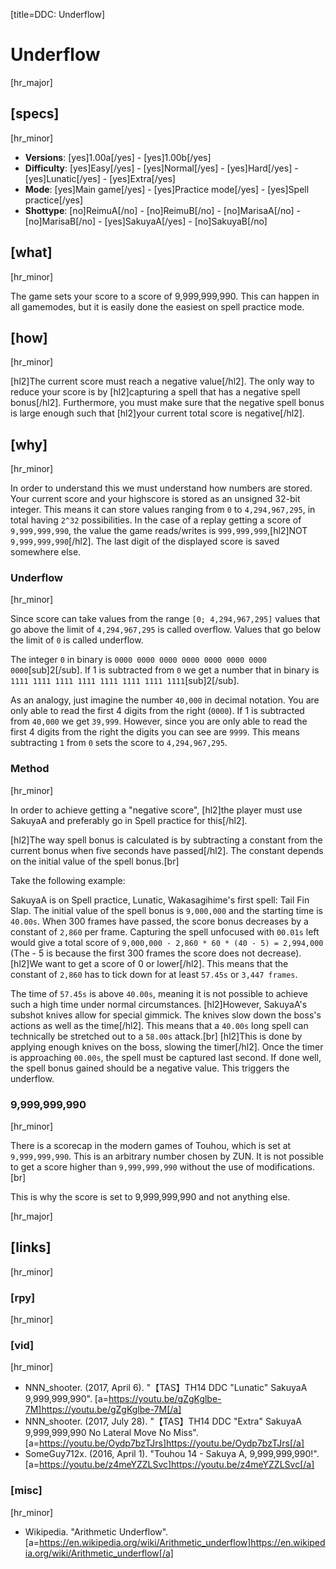 [title=DDC: Underflow]
# Underflow

[hr_major]
## [specs]
[hr_minor]

* **Versions**: [yes]1.00a[/yes] - [yes]1.00b[/yes]
* **Difficulty**: [yes]Easy[/yes] - [yes]Normal[/yes] - [yes]Hard[/yes] - [yes]Lunatic[/yes] - [yes]Extra[/yes]
* **Mode**: [yes]Main game[/yes] -  [yes]Practice mode[/yes] - [yes]Spell practice[/yes]
* **Shottype**: [no]ReimuA[/no] - [no]ReimuB[/no] - [no]MarisaA[/no] - [no]MarisaB[/no] - [yes]SakuyaA[/yes] - [no]SakuyaB[/no]

## [what]
[hr_minor]

The game sets your score to a score of 9,999,999,990. This can happen in all gamemodes, but it is easily done the easiest on spell practice mode.

## [how]
[hr_minor]

[hl2]The current score must reach a negative value[/hl2]. The only way to reduce your score is by [hl2]capturing a spell that has a negative spell bonus[/hl2]. Furthermore, you must make sure that the negative spell bonus is large enough such that [hl2]your current total score is negative[/hl2].

## [why]
[hr_minor]

In order to understand this we must understand how numbers are stored.
Your current score and your highscore is stored as an unsigned 32-bit integer. This means it can store values ranging from ``0`` to ``4,294,967,295``, in total having ``2^32`` possibilities.
In the case of a replay getting a score of ``9,999,999,990``, the value the game reads/writes is ``999,999,999``,[hl2]NOT ``9,999,999,990``[/hl2]. The last digit of the displayed score is saved somewhere else.

### Underflow
[hr_minor]

Since score can take values from the range ``[0; 4,294,967,295]`` values that go above the limit of ``4,294,967,295`` is called overflow. Values that go below the limit of ``0`` is called underflow.

The integer ``0`` in binary is ``0000 0000 0000 0000 0000 0000 0000 0000``[sub]2[/sub]. If 1 is subtracted from ``0`` we get a number that in binary is ``1111 1111 1111 1111 1111 1111 1111 1111``[sub]2[/sub].

As an analogy, just imagine the number ``40,000`` in decimal notation. You are only able to read the first 4 digits from the right (``0000``). If 1 is subtracted from ``40,000`` we get ``39,999``. However, since you are only able to read the first 4 digits from the right the digits you can see are ``9999``. This means subtracting ``1`` from ``0`` sets the score to ``4,294,967,295``.

### Method
[hr_minor]

In order to achieve getting a "negative score", [hl2]the player must use SakuyaA and preferably go in Spell practice for this[/hl2]. 

[hl2]The way spell bonus is calculated is by subtracting a constant from the current bonus when five seconds have passed[/hl2]. The constant depends on the initial value of the spell bonus.[br]

Take the following example:

SakuyaA is on Spell practice, Lunatic, Wakasagihime's first spell: Tail Fin Slap. The initial value of the spell bonus is ``9,000,000`` and the starting time is ``40.00s``. When 300 frames have passed, the score bonus decreases by a constant of ``2,860`` per frame. Capturing the spell unfocused with ``00.01s`` left would give a total score of ``9,000,000 - 2,860 * 60 * (40 - 5) = 2,994,000`` (The - 5 is because the first 300 frames the score does not decrease).
[hl2]We want to get a score of 0 or lower[/hl2]. This means that the constant of ``2,860`` has to tick down for at least ``57.45s`` or ``3,447 frames``.

The time of ``57.45s`` is above ``40.00s``, meaning it is not possible to achieve such a high time under normal circumstances. [hl2]However, SakuyaA's subshot knives allow for special gimmick. The knives slow down the boss's actions as well as the time[/hl2]. This means that a ``40.00s`` long spell can technically be stretched out to a ``58.00s`` attack.[br]
[hl2]This is done by applying enough knives on the boss, slowing the timer[/hl2]. Once the timer is approaching ``00.00s``, the spell must be captured last second. If done well, the spell bonus gained should be a negative value. This triggers the underflow.

### 9,999,999,990
[hr_minor]

There is a scorecap in the modern games of Touhou, which is set at ``9,999,999,990``. This is an arbitrary number chosen by ZUN. It is not possible to get a score higher than ``9,999,999,990`` without the use of modifications.[br]

This is why the score is set to 9,999,999,990 and not anything else.

[hr_major]
## [links]
[hr_minor]
### [rpy]
[hr_minor]
### [vid]
[hr_minor]

+ NNN\_shooter. (2017, April 6). "【TAS】TH14 DDC "Lunatic" SakuyaA 9,999,999,990". [a=https://youtu.be/gZgKglbe-7M]https://youtu.be/gZgKglbe-7M[/a]
+ NNN\_shooter. (2017, July 28). "【TAS】TH14 DDC "Extra" SakuyaA 9,999,999,990 No Lateral Move No Miss". [a=https://youtu.be/Oydp7bzTJrs]https://youtu.be/Oydp7bzTJrs[/a]
+ SomeGuy712x. (2016, April 1). "Touhou 14 - Sakuya A, 9,999,999,990!". [a=https://youtu.be/z4meYZZLSvc]https://youtu.be/z4meYZZLSvc[/a]

### [misc]
[hr_minor]

+ Wikipedia. "Arithmetic Underflow". [a=https://en.wikipedia.org/wiki/Arithmetic_underflow]https://en.wikipedia.org/wiki/Arithmetic_underflow[/a]

